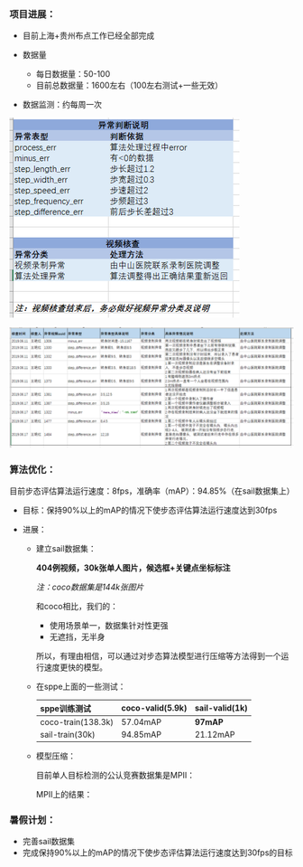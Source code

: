 ### 项目进展：

* 目前上海+贵州布点工作已经全部完成

* 数据量
  * 每日数据量：50-100
  * 目前总数据量：1600左右（100左右测试+一些无效）

* 数据监测：约每周一次

![1560907779429](20190619组会.assets/1560907779429.png)

![1560907798598](20190619组会.assets/1560907798598.png)

### 算法优化：

目前步态评估算法运行速度：8fps，准确率（mAP）：94.85%（在sail数据集上）

* 目标：保持90%以上的mAP的情况下使步态评估算法运行速度达到30fps

* 进展：

  * 建立sail数据集：

    **404例视频，30k张单人图片，候选框+关键点坐标标注**

    *注：coco数据集是144k张图片*

    和coco相比，我们的：

    * 使用场景单一，数据集针对性更强
    * 无遮挡，无半身

    所以，有理由相信，可以通过对步态算法模型进行压缩等方法得到一个运行速度更快的模型。

  * 在sppe上面的一些测试：

    | sppe训练测试       | coco-valid(5.9k) | sail-valid(1k) |
    | ------------------ | ---------------- | -------------- |
    | coco-train(138.3k) | 57.04mAP         | **97mAP**      |
    | sail-train(30k)    | 94.85mAP         | 21.12mAP       |

  * 模型压缩：

    目前单人目标检测的公认竞赛数据集是MPII：

    MPII上的结果：

    

    



### 暑假计划：

* 完善sail数据集
* 完成保持90%以上的mAP的情况下使步态评估算法运行速度达到30fps的目标

